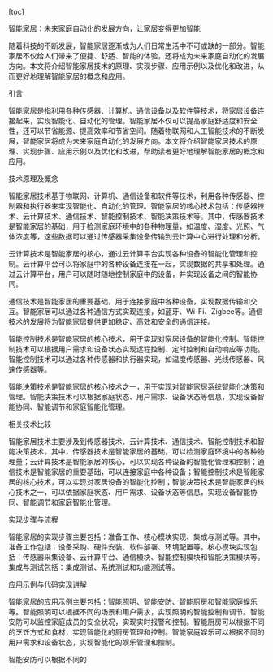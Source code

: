 
[toc]                    
                
                
智能家居：未来家庭自动化的发展方向，让家居变得更加智能

随着科技的不断发展，智能家居逐渐成为人们日常生活中不可或缺的一部分。智能家居不仅给人们带来了便捷、舒适、智能的体验，还将成为未来家庭自动化的发展方向。本文将介绍智能家居技术的原理、实现步骤、应用示例以及优化和改进，从而更好地理解智能家居的概念和应用。

引言

智能家居是指利用各种传感器、计算机、通信设备以及软件等技术，将家居设备连接起来，实现智能化、自动化的管理。智能家居不仅可以提高家庭舒适度和安全性，还可以节省能源、提高效率和节省空间。随着物联网和人工智能技术的不断发展，智能家居将成为未来家庭自动化的发展方向。本文将介绍智能家居技术的原理、实现步骤、应用示例以及优化和改进，帮助读者更好地理解智能家居的概念和应用。

技术原理及概念

智能家居技术基于物联网、计算机、通信设备和软件等技术，利用各种传感器、控制器和执行器来实现智能化、自动化的管理。智能家居的核心技术包括：传感器技术、云计算技术、通信技术、智能控制技术、智能决策技术等。其中，传感器技术是智能家居的基础，用于检测家庭环境中的各种物理量，如温度、湿度、光照、气体浓度等，这些数据可以通过传感器采集设备传输到云计算中心进行处理和分析。

云计算技术是智能家居的核心，通过云计算平台实现各种设备的智能化管理和控制。云计算平台可以将家庭中的各种设备连接在一起，实现数据的共享和处理。通过云计算平台，用户可以随时随地控制家庭中的设备，并实现设备之间的智能协同。

通信技术是智能家居的重要基础，用于连接家庭中各种设备，实现数据传输和交互。智能家居可以通过各种通信方式实现连接，如蓝牙、Wi-Fi、Zigbee等。通信技术的发展将为智能家居提供更加稳定、高效和安全的通信连接。

智能控制技术是智能家居的核心技术，用于实现对家居设备的智能化控制。智能控制技术可以根据用户需求和设备状态实现远程控制、定时控制和自动响应等功能。智能控制技术可以通过各种传感器和执行器实现，如温度传感器、光线传感器、风速传感器等。

智能决策技术是智能家居的核心技术之一，用于实现对智能家居系统智能化决策和管理。智能决策技术可以根据家庭状态、用户需求、设备状态等信息，实现设备智能协同、智能调节和家庭智能化管理。

相关技术比较

智能家居技术主要涉及到传感器技术、云计算技术、通信技术、智能控制技术和智能决策技术。其中，传感器技术是智能家居的基础，可以检测家庭环境中的各种物理量；云计算技术是智能家居的核心，可以实现各种设备的智能化管理和控制；通信技术是智能家居的重要基础，可以连接家庭中各种设备；智能控制技术是智能家居的核心技术，可以实现对家居设备的智能化控制；智能决策技术是智能家居的核心技术之一，可以依据家庭状态、用户需求、设备状态等信息，实现设备智能协同、智能调节和家庭智能化管理。

实现步骤与流程

智能家居的实现步骤主要包括：准备工作、核心模块实现、集成与测试等。其中，准备工作包括：设备采购、硬件安装、软件部署、环境配置等。核心模块实现包括：传感器采集设备、云计算平台、通信模块、智能控制模块和智能决策模块等。集成与测试包括：集成测试、系统测试和功能测试等。

应用示例与代码实现讲解

智能家居的应用示例主要包括：智能照明、智能安防、智能厨房和智能家庭娱乐等。智能照明可以根据不同的场景和用户需求，实现照明的智能控制和调节。智能安防可以监控家庭成员的安全状况，实现实时报警和控制。智能厨房可以根据不同的烹饪方式和食材，实现智能化的厨房管理和控制。智能家庭娱乐可以根据不同的用户需求和设备状态，实现智能化的娱乐管理和控制。



智能安防可以根据不同的

